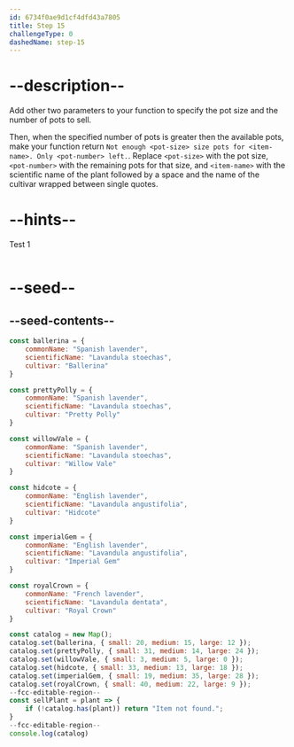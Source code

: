 ```yaml
---
id: 6734f0ae9d1cf4dfd43a7805
title: Step 15
challengeType: 0
dashedName: step-15
---
```


# --description--

Add other two parameters to your function to specify the pot size and the number of pots to sell.

Then, when the specified number of pots is greater then the available pots, make your function return `Not enough <pot-size> size pots for <item-name>. Only <pot-number> left.`. Replace `<pot-size>` with the pot size, `<pot-number>` with the remaining pots for that size, and `<item-name>` with the scientific name of the plant followed by a space and the name of the cultivar wrapped between single quotes.

# --hints--

Test 1

```js

```

# --seed--

## --seed-contents--

```js
const ballerina = {
    commonName: "Spanish lavender",
    scientificName: "Lavandula stoechas",
    cultivar: "Ballerina"
}

const prettyPolly = {
    commonName: "Spanish lavender",
    scientificName: "Lavandula stoechas",
    cultivar: "Pretty Polly"
}

const willowVale = {
    commonName: "Spanish lavender",
    scientificName: "Lavandula stoechas",
    cultivar: "Willow Vale"
}

const hidcote = {
    commonName: "English lavender",
    scientificName: "Lavandula angustifolia",
    cultivar: "Hidcote"
}

const imperialGem = {
    commonName: "English lavender",
    scientificName: "Lavandula angustifolia",
    cultivar: "Imperial Gem"
}

const royalCrown = {
    commonName: "French lavender",
    scientificName: "Lavandula dentata",
    cultivar: "Royal Crown"
}

const catalog = new Map();
catalog.set(ballerina, { small: 20, medium: 15, large: 12 });
catalog.set(prettyPolly, { small: 31, medium: 14, large: 24 });
catalog.set(willowVale, { small: 3, medium: 5, large: 0 });
catalog.set(hidcote, { small: 33, medium: 13, large: 18 });
catalog.set(imperialGem, { small: 19, medium: 35, large: 28 });
catalog.set(royalCrown, { small: 40, medium: 22, large: 9 });
--fcc-editable-region--
const sellPlant = plant => {
    if (!catalog.has(plant)) return "Item not found.";
}
--fcc-editable-region--
console.log(catalog)
```
